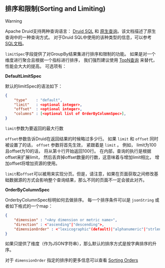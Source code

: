 <!-- toc -->

<script async src="https://pagead2.googlesyndication.com/pagead/js/adsbygoogle.js"></script>
<ins class="adsbygoogle"
     style="display:block; text-align:center;"
     data-ad-layout="in-article"
     data-ad-format="fluid"
     data-ad-client="ca-pub-8828078415045620"
     data-ad-slot="7586680510"></ins>
<script>
     (adsbygoogle = window.adsbygoogle || []).push({});
</script>

## 排序和限制(Sorting and Limiting)

> [!WARNING]
> Apache Druid支持两种查询语言： [Druid SQL](druidsql.md) 和 [原生查询](makeNativeQueries.md)。该文档描述了原生查询中的一种查询方式。 对于Druid SQL中使用的该种类型的信息，可以参考 [SQL文档](druidsql.md)。

`limitSpec`字段提供了对GroupBy结果集进行排序和限制的功能。 如果是对一个维度进行聚合且根据一个指标进行排序， 我们强烈建议使用 [TopN查询](topn.md) 来替代， 性能会大大的提高。 可选项有：

**DefaultLimitSpec**

默认的limitSpec的语法如下：

```json
{
    "type"    : "default",
    "limit"   : <optional integer>,
    "offset"  : <optional integer>,
    "columns" : [<optional list of OrderByColumnSpec>],
}
```

`limit`参数为要返回的最大行数

`offset`参数告诉Druid在返回结果的时候略过多少行。 如果 `limit` 和 `offset` 同时被设置了的话， `offset` 参数将首先生效， 紧跟着是 `limit` 。 例如， limit为100且offset为10的话， 将从第十行开始返回100行。 在内部，查询的执行是根据offset来扩展limit， 然后丢弃掉offset数量的行数，这意味着与增加limit相比， 增加offset将增加资源的使用。

`limit`和`offset`可以被用来实现分页。但是，请注意，如果在页面获取之间修改基础数据源的方式会影响整个查询结果，那么不同的页面不一定会彼此对齐。

**OrderByColumnSpec**

OrderbyColumnSpec标明如何去做排序。 每一个排序条件可以是 `jsonString` 或者如下格式的一个map：

```json
{
    "dimension" : "<Any dimension or metric name>",
    "direction" : <"ascending"|"descending">,
    "dimensionOrder" : <"lexicographic"(default)|"alphanumeric"|"strlen"|"numeric">
}
```

如果只提供了维度（作为JSON字符串），那么默认的排序方式是按字典排序的升序。

对于 `dimensionOrder` 指定的排序的更多信息可以查看 [Sorting Orders](sorting-orders.md)
